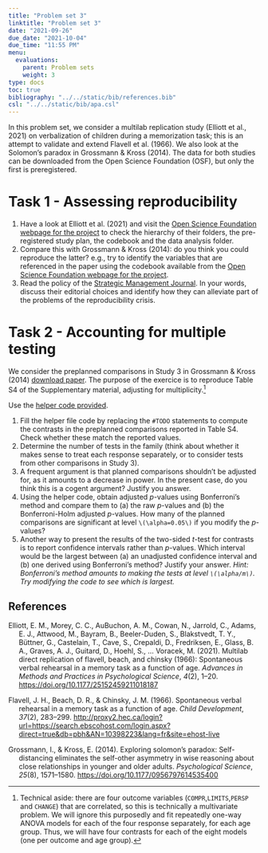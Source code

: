 ```yaml
---
title: "Problem set 3"
linktitle: "Problem set 3"
date: "2021-09-26"
due_date: "2021-10-04"
due_time: "11:55 PM"
menu:
  evaluations:
    parent: Problem sets
    weight: 3
type: docs
toc: true
bibliography: "../../static/bib/references.bib"
csl: "../../static/bib/apa.csl"
---
```


In this problem set, we consider a multilab replication study (Elliott et al., 2021) on verbalization of children during a memorization task; this is an attempt to validate and extend Flavell et al. (1966). We also look at the Solomon’s paradox in Grossmann & Kross (2014). The data for both studies can be downloaded from the Open Science Foundation (OSF), but only the first is preregistered.

# Task 1 - Assessing reproducibility

1.  Have a look at Elliott et al. (2021) and visit the [Open Science Foundation webpage for the project](https://osf.io/pn4rk/) to check the hierarchy of their folders, the pre-registered study plan, the codebook and the data analysis folder.
2.  Compare this with Grossmann & Kross (2014): do you think you could reproduce the latter? e.g., try to identify the variables that are referenced in the paper using the codebook available from the [Open Science Foundation webpage for the project](http://osf.io/7xs93).
3.  Read the policy of the [Strategic Management Journal](https://onlinelibrary.wiley.com/page/journal/10970266/homepage/forauthors.html). In your words, discuss their editorial choices and identify how they can alleviate part of the problems of the reproducibility crisis.

# Task 2 - Accounting for multiple testing

We consider the preplanned comparisons in Study 3 in Grossmann & Kross (2014) [download paper](https://journals.sagepub.com/stoken/default+domain/vIg5KBmaiJHKTXfUpXZK/full). The purpose of the exercice is to reproduce Table S4 of the Supplementary material, adjusting for multiplicity.[^1]

Use the [helper code provided](/evaluations/03-problem-set.R).

1.  Fill the helper file code by replacing the `#TODO` statements to compute the contrasts in the preplanned comparisons reported in Table S4. Check whether these match the reported values.
2.  Determine the number of tests in the family (think about whether it makes sense to treat each response separately, or to consider tests from other comparisons in Study 3).
3.  A frequent argument is that planned comparisons shouldn’t be adjusted for, as it amounts to a decrease in power. In the present case, do you think this is a cogent argument? Justify you answer.
4.  Using the helper code, obtain adjusted *p*-values using Bonferroni’s method and compare them to (a) the raw *p*-values and (b) the Bonferroni-Holm adjusted *p*-values. How many of the planned comparisons are significant at level `\(\alpha=0.05\)` if you modify the *p*-values?
5.  Another way to present the results of the two-sided *t*-test for contrasts is to report confidence intervals rather than *p*-values. Which interval would be the largest between (a) an unadjusted confidence interval and (b) one derived using Bonferroni’s method? Justify your answer. *Hint: Bonferroni’s method amounts to making the tests at level `\(\alpha/m\)`. Try modifying the code to see which is largest.*

## References

<div id="refs" class="references csl-bib-body hanging-indent" line-spacing="2">

<div id="ref-Elliot:2021" class="csl-entry">

Elliott, E. M., Morey, C. C., AuBuchon, A. M., Cowan, N., Jarrold, C., Adams, E. J., Attwood, M., Bayram, B., Beeler-Duden, S., Blakstvedt, T. Y., Büttner, G., Castelain, T., Cave, S., Crepaldi, D., Fredriksen, E., Glass, B. A., Graves, A. J., Guitard, D., Hoehl, S., … Voracek, M. (2021). Multilab direct replication of flavell, beach, and chinsky (1966): Spontaneous verbal rehearsal in a memory task as a function of age. *Advances in Methods and Practices in Psychological Science*, *4*(2), 1–20. <https://doi.org/10.1177/25152459211018187>

</div>

<div id="ref-Flavell:1966" class="csl-entry">

Flavell, J. H., Beach, D. R., & Chinsky, J. M. (1966). Spontaneous verbal rehearsal in a memory task as a function of age. *Child Development*, *37*(2), 283–299. <http://proxy2.hec.ca/login?url=https://search.ebscohost.com/login.aspx?direct=true&db=pbh&AN=10398223&lang=fr&site=ehost-live>

</div>

<div id="ref-Grossman:2014" class="csl-entry">

Grossmann, I., & Kross, E. (2014). Exploring solomon’s paradox: Self-distancing eliminates the self-other asymmetry in wise reasoning about close relationships in younger and older adults. *Psychological Science*, *25*(8), 1571–1580. <https://doi.org/10.1177/0956797614535400>

</div>

</div>

[^1]: 
    Technical aside: there are four outcome variables (`COMPR`,`LIMITS`,`PERSP` and `CHANGE`) that are correlated, so this is technically a multivariate problem. We will ignore this purposedly and fit repeatedly one-way ANOVA models for each of the four response separately, for each age group. Thus, we will have four contrasts for each of the eight models (one per outcome and age group).

